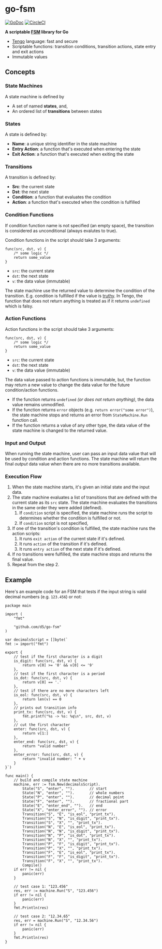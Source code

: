 # go-fsm

[![GoDoc](https://godoc.org/github.com/d5/go-fsm?status.svg)](https://godoc.org/github.com/d5/go-fsm)
[![CircleCI](https://circleci.com/gh/d5/go-fsm.svg?style=svg)](https://circleci.com/gh/d5/go-fsm)

**A scriptable [FSM](https://en.wikipedia.org/wiki/Finite-state_machine) library for Go**

- [Tengo](https://github.com/d5/tengo) language: fast and secure
- Scriptable functions: transition conditions, transition actions, state entry and exit actions
- Immutable values

## Concepts

### State Machines

A state machine is defined by 

- A set of named **states**, and,
- An ordered list of **transitions** between states


### States

A state is defined by:

- **Name**: a unique string identifier in the state machine
- **Entry Action**: a function that's executed when entering the state
- **Exit Action**: a function that's executed when exiting the state

### Transitions

A transition is defined by:

- **Src**: the current state
- **Dst**: the next state
- **Condition**: a function that evaluates the condition 
- **Action**: a function that's executed when the condition is fulfilled

### Condition Functions

If condition function name is not specified (an empty space), the transition is considered as unconditional (always evalutes to true).

Condition functions in the script should take 3 arguments:

```golang
func(src, dst, v) {
    /* some logic */
    return some_value 
}
```

- `src`: the current state
- `dst`: the next state
- `v`: the data value (immutable)

The state machine use the returned value to determine the condition of the transition. E.g. condition is fulfilled if the value is [truthy](https://github.com/d5/tengo/blob/master/docs/runtime-types.md#objectisfalsy). In Tengo, the function that does not return anything is treated as if it returns `undefined` which is falsy. 

### Action Functions

Action functions in the script should take 3 arguments:

```golang
func(src, dst, v) {
    /* some logic */
    return some_value 
}
```

- `src`: the current state
- `dst`: the next state
- `v`: the data value (immutable)

The data value passed to action functions is immutable, but, the function may return a new value to change the data value for the future condition/action functions.

- If the function returns `undefined` _(or does not return anything)_, the data value remains unmodified.
- If the function returns `error` objects (e.g. `return error("some error")`), the state machine stops and returns an error from `StateMachine.Run` function call.
- If the function returns a value of any other type, the data value of the state machine is changed to the returned value.  

### Input and Output

When running the state machine, user can pass an input data value that will be used by condition and action functions. The state machine will return the final _output_ data value when there are no more transitions available.

### Execution Flow

1. When the state machine starts, it's given an initial state and the input data.
2. The state machine evaluates a list of transitions that are defined with the current state as its `src` state. The state machine evaluates the transitions in the same order they were added (defined). 
    1. If `condition` script is specified, the state machine runs the script to determines whether the condition is fulfilled or not.
    2. If `condition` script is not specified, 
3. If one of the transition's condition is fulfilled, the state machine runs the action scripts:
    1. It runs `exit action` of the current state if it's defined.
    2. It runs `action` of the transition if it's defined.
    3. It runs `entry action` of the next state if it's defined.
4. If no transitions were fulfilled, the state machine stops and returns the final value.
5. Repeat from the step 2.

## Example

Here's an example code for an FSM that tests if the input string is valid decimal numbers (e.g. `123.456`) or not: 

```golang
package main

import (
    "fmt"

    "github.com/d5/go-fsm"
)

var decimalsScript = []byte(`
fmt := import("fmt")

export {
	// test if the first character is a digit
	is_digit: func(src, dst, v) {
		return v[0] >= '0' && v[0] <= '9'
	},
	// test if the first character is a period
	is_dot: func(src, dst, v) {
		return v[0] == '.'  
	},
	// test if there are no more characters left
	is_eol: func(src, dst, v) {
		return len(v) == 0  
	},
	// prints out transition info
	print_tx: func(src, dst, v) {
		fmt.printf("%s -> %s: %q\n", src, dst, v)
	},
	// cut the first character
	enter: func(src, dst, v) {
		return v[1:]
	},
	enter_end: func(src, dst, v) {
		return "valid number"
	}, 
	enter_error: func(src, dst, v) {
		return "invalid number: " + v
	}
}`)

func main() {
    // build and compile state machine
    machine, err := fsm.New(decimalsScript).
        State("S", "enter", "").       // start
        State("N", "enter", "").       // whole numbers
        State("P", "enter", "").       // decimal point
        State("F", "enter", "").       // fractional part
        State("E", "enter_end", "").   // end
        State("X", "enter_error", ""). // error
        Transition("S", "E", "is_eol", "print_tx").
        Transition("S", "N", "is_digit", "print_tx").
        Transition("S", "X", "", "print_tx").
        Transition("N", "E", "is_eol", "print_tx").
        Transition("N", "N", "is_digit", "print_tx").
        Transition("N", "P", "is_dot", "print_tx").
        Transition("N", "X", "", "print_tx").
        Transition("P", "F", "is_digit", "print_tx").
        Transition("P", "X", "", "print_tx").
        Transition("F", "E", "is_eol", "print_tx").
        Transition("F", "F", "is_digit", "print_tx").
        Transition("F", "X", "", "print_tx").
        Compile()
    if err != nil {
        panic(err)
    }

    // test case 1: "123.456"
    res, err := machine.Run("S", "123.456")
    if err != nil {
        panic(err)
    }
    fmt.Println(res)

    // test case 2: "12.34.65"
    res, err = machine.Run("S", "12.34.56")
    if err != nil {
        panic(err)
    }
    fmt.Println(res)
}
```

